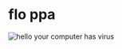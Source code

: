 # flo ppa

![hello your computer has virus](https://cdn.discordapp.com/attachments/828349561063604254/836189896259141632/mp4.gif)
